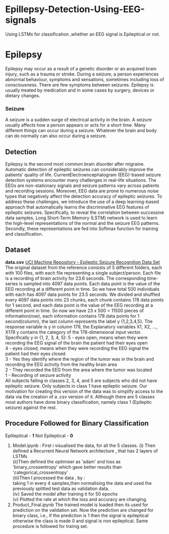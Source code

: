 # Epillepsy-Detection-Using-EEG-signals
Using LSTMs for classification ,whether an EEG signal is Epileptical or not.

# Epilepsy
Epilepsy may occur as a result of a genetic disorder or an acquired brain injury, such as a trauma or stroke.
During a seizure, a person experiences abnormal behaviour, symptoms and sensations, sometimes including loss of consciousness. There are few symptoms between seizures.
Epilepsy is usually treated by medication and in some cases by surgery, devices or dietary changes.

### Seizure
A seizure is a sudden surge of electrical activity in the brain.
A seizure usually affects how a person appears or acts for a short time.
Many different things can occur during a seizure. Whatever the brain and body can do normally can also occur during a seizure.

## Detection 
Epilepsy is the second most common brain disorder after migraine. Automatic detection of epileptic seizures
can considerably improve the patients’ quality of life. CurrentElectroencephalogram (EEG)-based seizure detection systems
encounter many challenges in real-life situations. The EEGs
are non-stationary signals and seizure patterns vary across
patients and recording sessions. Moreover, EEG data are prone to
numerous noise types that negatively affect the detection accuracy
of epileptic seizures. To address these challenges, we introduce the
use of a deep learning-based approach that automatically learns
the discriminative EEG features of epileptic seizures. Specifically,
to reveal the correlation between successive data samples, Long Short-Term Memory (LSTM)
network is used to learn the high-level representations of the normal and the seizure EEG patterns. Secondly, these representations
are fed into Softmax function for training and classification.

## Dataset
**data.csv**
[UCI Machine Repository - Epileptic Seizure Recognition Data Set ](https://archive.ics.uci.edu/ml/datasets/Epileptic+Seizure+Recognition)  
The original dataset from the reference consists of 5 different folders, each with 100 files, with each file representing a single subject/person. Each file is a recording of brain activity for 23.6 seconds. The corresponding time-series is sampled into 4097 data points. Each data point is the value of the EEG recording at a different point in time. So we have total 500 individuals with each has 4097 data points for 23.5 seconds.
We divided and shuffled every 4097 data points into 23 chunks, each chunk contains 178 data points for 1 second, and each data point is the value of the EEG recording at a different point in time. So now we have 23 x 500 = 11500 pieces of information(row), each information contains 178 data points for 1 second(column), the last column represents the label y {1,2,3,4,5}. 
The response variable is y in column 179, the Explanatory variables X1, X2, ..., X178 
y contains the category of the 178-dimensional input vector. Specifically y in {1, 2, 3, 4, 5}: 
5 - eyes open, means when they were recording the EEG signal of the brain the patient had their eyes open  
4 - eyes closed, means when they were recording the EEG signal the patient had their eyes closed  
3 - Yes they identify where the region of the tumor was in the brain and recording the EEG activity from the healthy brain area  
2 - They recorded the EEG from the area where the tumor was located  
1 - Recording of seizure activity  
All subjects falling in classes 2, 3, 4, and 5 are subjects who did not have epileptic seizure. Only subjects in class 1 have epileptic seizure. Our motivation for creating this version of the data was to simplify access to the data via the creation of a .csv version of it. Although there are 5 classes most authors have done binary classification, namely class 1 (Epileptic seizure) against the rest.

## Procedure Followed for Binary Classification 
   Eplileptical - **1**
   Not Epileptical - **0**
1. Model.ipynb :
    First i visualised the data, for all the 5 classes. 
    (i) Then defined a Recurrent Neural Network architecture , that has 2 layers of LSTMs  
    (ii)Then defined the optimiser as 'adam' and loss as 'binary_crossentropy' which gave better results than 'categorical_crossentropy'  
    (iii)Then I processed the data , by :  
      taking 1 in every 4 samples,then normalising the data and used the previously splitted test data as validation data.  
    (iv) Saved the model after training it for 50 epochs  
    (v) Plotted the rate at which the loss and accuracy are changing.  
2. Product_Final.ipynb
  The trained model is loaded then its used for prediction on the validation set.
  Now the prediction are changed for binary class, i.e., if the prediction is 1 then the signal is epileptical otherwise the class is made 0 and signal is non epileptical.
  Same procedure is followed for trainig set.
    
    






